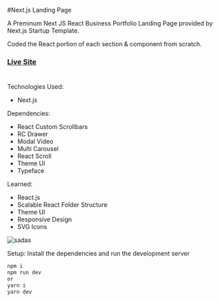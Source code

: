 #Next.js Landing Page 

A Preminum Next JS React Business Portfolio Landing Page provided by Next.js Startup Template. 

Coded the React portion of each section & component from scratch.  

### [Live Site](https://objective-meninsky-dd1ce1.netlify.app/)

#

Technologies Used: 
+ Next.js 

Dependencies: 
+ React Custom Scrollbars
+ RC Drawer
+ Modal Video 
+ Multi Carousel 
+ React Scroll
+ Theme UI
+ Typeface 

Learned: 
+ React.js 
+ Scalable React Folder Structure 
+ Theme UI 
+ Responsive Design 
+ SVG Icons 

![sadas](https://user-images.githubusercontent.com/68490255/137621056-5e71fbef-7615-4725-8dbf-86d8b56e74e0.jpg)

Setup:
Install the dependencies and run the development server
```bash
npm i
npm run dev
or
yarn i
yarn dev
```
